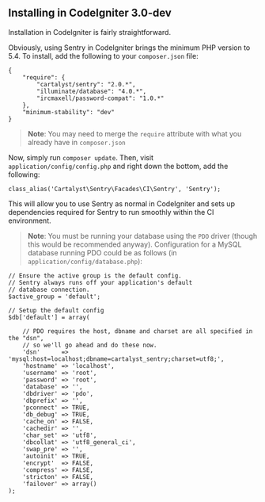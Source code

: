 ## Installing in CodeIgniter 3.0-dev

Installation in CodeIgniter is fairly straightforward.

Obviously, using Sentry in CodeIgniter brings the minimum PHP version to 5.4. To install, add the following to your `composer.json` file:

	{
		"require": {
			"cartalyst/sentry": "2.0.*",
			"illuminate/database": "4.0.*",
			"ircmaxell/password-compat": "1.0.*"
		},
		"minimum-stability": "dev"
	}

> **Note**: You may need to merge the `require` attribute with what you already
have in `composer.json`

Now, simply run `composer update`. Then, visit `application/config/config.php` and right down the bottom, add the following:

	class_alias('Cartalyst\Sentry\Facades\CI\Sentry', 'Sentry');

This will allow you to use Sentry as normal in CodeIgniter and sets up dependencies required for Sentry to run smoothly within the CI environment.

> **Note**: You must be running your database using the `PDO` driver (though this would be recommended anyway). Configuration for a MySQL database running PDO could be as follows (in `application/config/database.php`):

	// Ensure the active group is the default config.
	// Sentry always runs off your application's default
	// database connection.
	$active_group = 'default';

	// Setup the default config
	$db['default'] = array(

		// PDO requires the host, dbname and charset are all specified in the "dsn",
		// so we'll go ahead and do these now.
		'dsn'	   => 'mysql:host=localhost;dbname=cartalyst_sentry;charset=utf8;',
		'hostname' => 'localhost',
		'username' => 'root',
		'password' => 'root',
		'database' => '',
		'dbdriver' => 'pdo',
		'dbprefix' => '',
		'pconnect' => TRUE,
		'db_debug' => TRUE,
		'cache_on' => FALSE,
		'cachedir' => '',
		'char_set' => 'utf8',
		'dbcollat' => 'utf8_general_ci',
		'swap_pre' => '',
		'autoinit' => TRUE,
		'encrypt'  => FALSE,
		'compress' => FALSE,
		'stricton' => FALSE,
		'failover' => array()
	);
